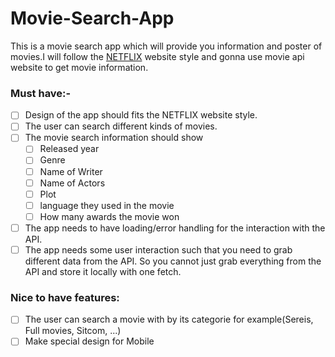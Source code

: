 # Movie-Search-App
This is a movie search app which will provide you information and poster of movies.I will follow the [NETFLIX](https://www.netflix.com/nl-en/) website style and gonna use movie api website to get movie information.

### Must have:-
- [ ] Design of the app should fits the NETFLIX website style.
- [ ] The user can search different kinds of movies.
- [ ] The movie search information should show
   - [ ] Released year
   - [ ] Genre
   - [ ] Name of Writer
   - [ ] Name of Actors
   - [ ] Plot
   - [ ] language they used in the movie
   - [ ] How many awards the movie won
- [ ] The app needs to have loading/error handling for the interaction with the API.
- [ ] The app needs some user interaction such that you need to grab different data from the API. So you cannot just grab everything from the API and store it locally with one fetch.

### Nice to have features:
- [ ] The user can search a movie with by its categorie for example(Sereis, Full movies, Sitcom, ...)
- [ ] Make special design for Mobile 
